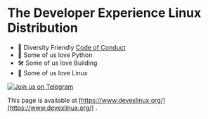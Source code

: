 # The Developer Experience Linux Distribution


- 🤝    Diversity Friendly [Code of Conduct](./Code_Of_Conduct.md)
- 🐍    Some of us love Python
- 🛠️    Some of us love Building
- 🐧    Some of us love Linux

[![Join us on Telegram](https://img.shields.io/badge/Join%20us%20on-Telegram-brightgreen)](https://t.me/kindinoss)


This page is available at [https://www.devexlinux.org/](https://www.devexlinux.org/) .